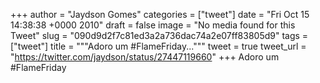 
+++
author = "Jaydson Gomes"
categories = ["tweet"]
date = "Fri Oct 15 14:38:38 +0000 2010"
draft = false
image = "No media found for this Tweet"
slug = "090d9d2f7c81ed3a2a736dac74a2e07ff83805d9"
tags = ["tweet"]
title = """Adoro um #FlameFriday..."""
tweet = true
tweet_url = "https://twitter.com/jaydson/status/27447119660"
+++
Adoro um #FlameFriday
